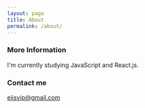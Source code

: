 ```yaml
---
layout: page
title: About
permalink: /about/
---
```


### More Information

I'm currently studying JavaScript and React.js.

### Contact me

[ejisvip@gmail.com](mailto:ejisvip@gmail.com)